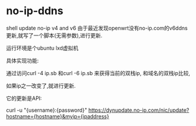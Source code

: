 # no-ip-ddns
shell update no-ip  v4 and v6
由于最近发现openwrt没有no-ip.com的v6ddns更新,就写了一个脚本(无需参数),进行更新.

运行环境是个ubuntu lxd虚拟机

具体实现功能:

通过访问curl -4 ip.sb 和curl -6 ip.sb 来获得当前的双栈ip, 和域名的双栈ip比较,

如果ip之一改变了,就进行更新.

它的更新是API:

curl -u "{username}:{password}" https://dynupdate.no-ip.com/nic/update?hostname={hostname}&myip={ipaddress}
